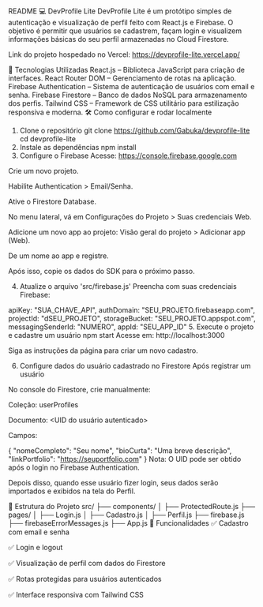 README
💻 DevProfile Lite
DevProfile Lite é um protótipo simples de autenticação e visualização de perfil feito com React.js e Firebase. O objetivo é permitir que usuários se cadastrem, façam login e visualizem informações básicas do seu perfil armazenadas no Cloud Firestore.

Link do projeto hospedado no Vercel: https://devprofile-lite.vercel.app/

🚀 Tecnologias Utilizadas
React.js – Biblioteca JavaScript para criação de interfaces.
React Router DOM – Gerenciamento de rotas na aplicação.
Firebase Authentication – Sistema de autenticação de usuários com email e senha.
Firebase Firestore – Banco de dados NoSQL para armazenamento dos perfis.
Tailwind CSS – Framework de CSS utilitário para estilização responsiva e moderna.
🛠️ Como configurar e rodar localmente
1. Clone o repositório
git clone https://github.com/Gabuka/devprofile-lite
cd devprofile-lite
2. Instale as dependências
npm install
3. Configure o Firebase
Acesse: https://console.firebase.google.com

Crie um novo projeto.

Habilite Authentication > Email/Senha.

Ative o Firestore Database.

No menu lateral, vá em Configurações do Projeto > Suas credenciais Web.

Adicione um novo app ao projeto: Visão geral do projeto > Adicionar app (Web).

De um nome ao app e registre.

Após isso, copie os dados do SDK para o próximo passo.

4. Atualize o arquivo 'src/firebase.js'
Preencha com suas credenciais Firebase:

apiKey: "SUA_CHAVE_API",
authDomain: "SEU_PROJETO.firebaseapp.com",
projectId: "dSEU_PROJETO",
storageBucket: "SEU_PROJETO.appspot.com",
messagingSenderId: "NUMERO",
appId: "SEU_APP_ID"
5. Execute o projeto e cadastre um usuário
npm start
Acesse em: http://localhost:3000

Siga as instruções da página para criar um novo cadastro.

6. Configure dados do usuário cadastrado no Firestore
Após registrar um usuário

No console do Firestore, crie manualmente:

Coleção: userProfiles

Documento: <UID do usuário autenticado>

Campos:

{
  "nomeCompleto": "Seu nome",
  "bioCurta": "Uma breve descrição",
  "linkPortfolio": "https://seuportfolio.com"
}
Nota: O UID pode ser obtido após o login no Firebase Authentication.

Depois disso, quando esse usuário fizer login, seus dados serão importados e exibidos na tela do Perfil.

📂 Estrutura do Projeto
src/
├── components/
│   ├── ProtectedRoute.js
├── pages/
│   ├── Login.js
│   ├── Cadastro.js
│   ├── Perfil.js
├── firebase.js
├── firebaseErrorMessages.js
├── App.js
📌 Funcionalidades
✅ Cadastro com email e senha

✅ Login e logout

✅ Visualização de perfil com dados do Firestore

✅ Rotas protegidas para usuários autenticados

✅ Interface responsiva com Tailwind CSS

